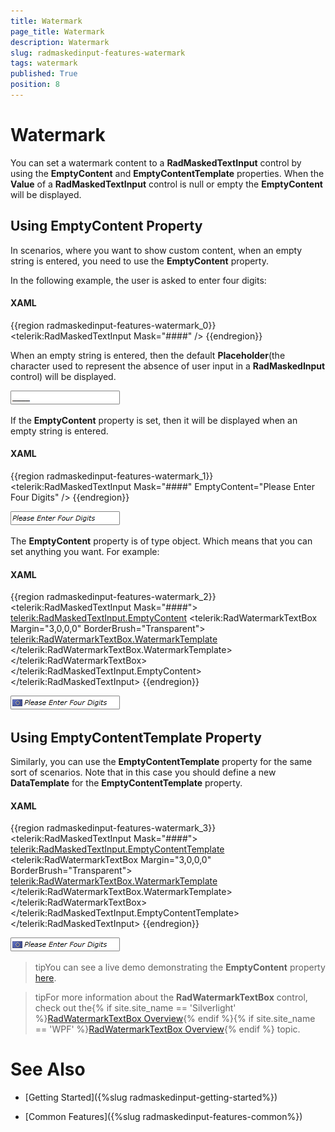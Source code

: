 ```yaml
---
title: Watermark
page_title: Watermark
description: Watermark
slug: radmaskedinput-features-watermark
tags: watermark
published: True
position: 8
---
```


# Watermark



You can set a watermark content to a __RadMaskedTextInput__ control by using the __EmptyContent__ and __EmptyContentTemplate__ properties. When the __Value__ of a __RadMaskedTextInput__ control is null or empty the __EmptyContent__ will be displayed.
			

## Using EmptyContent Property

In scenarios, where you want to show custom content, when an empty string is entered, you need to use the __EmptyContent__ property.
				

In the following example, the user is asked to enter four digits:

#### __XAML__

{{region radmaskedinput-features-watermark_0}}
	<telerik:RadMaskedTextInput Mask="####" />
	{{endregion}}



When an empty string is entered, then the default __Placeholder__(the character used to represent the absence of user input in a __RadMaskedInput__ control) will be displayed.
				

![](images/RadMaskedTextBox_Features_Watermark_Default.png)

If the __EmptyContent__ property is set, then it will be displayed when an empty string is entered.
				

#### __XAML__

{{region radmaskedinput-features-watermark_1}}
	<telerik:RadMaskedTextInput Mask="####" EmptyContent="Please Enter Four Digits" />
	{{endregion}}



![](images/RadMaskedTextBox_Features_Watermark_Customized.png)

The __EmptyContent__ property is of type object. Which means that you can set anything you want. For example:
				

#### __XAML__

{{region radmaskedinput-features-watermark_2}}
	<telerik:RadMaskedTextInput Mask="####">
	    <telerik:RadMaskedTextInput.EmptyContent>
	        <telerik:RadWatermarkTextBox Margin="3,0,0,0" BorderBrush="Transparent">
	            <telerik:RadWatermarkTextBox.WatermarkTemplate>
	                <DataTemplate>
	                    <StackPanel Orientation="Horizontal">
	                        <Image Source="/Example;component/Images/EURFlag.png" />
	                        <TextBlock Margin="3,0,0,0" Text="Please Enter Four Digits" />
	                    </StackPanel>
	                </DataTemplate>
	            </telerik:RadWatermarkTextBox.WatermarkTemplate>
	        </telerik:RadWatermarkTextBox>
	    </telerik:RadMaskedTextInput.EmptyContent>
	</telerik:RadMaskedTextInput>
	{{endregion}}



![](images/RadMaskedTextBox_Features_Watermark_WatermarkTextBox_Default.png)

## Using EmptyContentTemplate Property

Similarly, you can use the __EmptyContentTemplate__ property for the same sort of scenarios. Note that in this case you should define a new __DataTemplate__ for the __EmptyContentTemplate__ property.
				

#### __XAML__

{{region radmaskedinput-features-watermark_3}}
	<telerik:RadMaskedTextInput Mask="####">
	    <telerik:RadMaskedTextInput.EmptyContentTemplate>
	        <DataTemplate>
	            <telerik:RadWatermarkTextBox Margin="3,0,0,0" BorderBrush="Transparent">
	                <telerik:RadWatermarkTextBox.WatermarkTemplate>
	                    <DataTemplate>
	                        <StackPanel Orientation="Horizontal">
	                                    <Image Source="/Example;component/Images/EURFlag.png" />
	                            <TextBlock Margin="3,0,0,0"
	                                        Text="Please Enter Four Digits" />
	                        </StackPanel>
	                    </DataTemplate>
	                </telerik:RadWatermarkTextBox.WatermarkTemplate>
	            </telerik:RadWatermarkTextBox>
	        </DataTemplate>
	    </telerik:RadMaskedTextInput.EmptyContentTemplate>
	</telerik:RadMaskedTextInput>
	{{endregion}}



![](images/RadMaskedTextBox_Features_Watermark_WatermarkTextBox_Customized.png)

>tipYou can see a live demo demonstrating the __EmptyContent__ property [here](http://demos.telerik.com/silverlight/#MaskedInput/MaskedTextInput).
				

>tipFor more information about the __RadWatermarkTextBox__ control, check out the{% if site.site_name == 'Silverlight' %}[RadWatermarkTextBox Overview](http://www.telerik.com/help/silverlight/radwatermarktextbox-overview.html){% endif %}{% if site.site_name == 'WPF' %}[RadWatermarkTextBox Overview](http://www.telerik.com/help/wpf/radwatermarktextbox-overview.html){% endif %} topic.
				

# See Also

 * [Getting Started]({%slug radmaskedinput-getting-started%})

 * [Common Features]({%slug radmaskedinput-features-common%})

